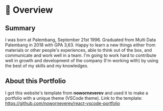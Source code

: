 # 📖 Overview

## Summary

I was born at Palembang, September 21st 1996. Graduated from Multi Data Palembang in 2018 with GPA 3,63. Happy to learn a new things either from materials or other people's experiences, able to think out of the box, and communicate and work well in a team. I'm going to work hard to contribute well in growth and development of the company (I'm working with) by using the best of my skills and my knowledges.

## About this Portfolio

I got this website's template from **noworneverev** and used it to make a portfolio with a unique theme (VSCode theme). Link to the template: https://github.com/noworneverev/react-vscode-portfolio